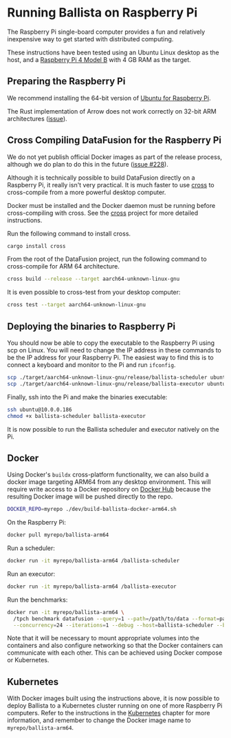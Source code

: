 <!---
  Licensed to the Apache Software Foundation (ASF) under one
  or more contributor license agreements.  See the NOTICE file
  distributed with this work for additional information
  regarding copyright ownership.  The ASF licenses this file
  to you under the Apache License, Version 2.0 (the
  "License"); you may not use this file except in compliance
  with the License.  You may obtain a copy of the License at

    http://www.apache.org/licenses/LICENSE-2.0

  Unless required by applicable law or agreed to in writing,
  software distributed under the License is distributed on an
  "AS IS" BASIS, WITHOUT WARRANTIES OR CONDITIONS OF ANY
  KIND, either express or implied.  See the License for the
  specific language governing permissions and limitations
  under the License.
-->

# Running Ballista on Raspberry Pi

The Raspberry Pi single-board computer provides a fun and relatively inexpensive way to get started with distributed
computing.

These instructions have been tested using an Ubuntu Linux desktop as the host, and a
[Raspberry Pi 4 Model B](https://www.raspberrypi.org/products/raspberry-pi-4-model-b/) with 4 GB RAM as the target.

## Preparing the Raspberry Pi

We recommend installing the 64-bit version of [Ubuntu for Raspberry Pi](https://ubuntu.com/raspberry-pi).

The Rust implementation of Arrow does not work correctly on 32-bit ARM architectures
([issue](https://github.com/apache/arrow-rs/issues/109)).

## Cross Compiling DataFusion for the Raspberry Pi

We do not yet publish official Docker images as part of the release process, although we do plan to do this in the
future ([issue #228](https://github.com/apache/arrow-datafusion/issues/228)).

Although it is technically possible to build DataFusion directly on a Raspberry Pi, it really isn't very practical.
It is much faster to use [cross](https://github.com/rust-embedded/cross) to cross-compile from a more powerful
desktop computer.

Docker must be installed and the Docker daemon must be running before cross-compiling with cross. See the
[cross](https://github.com/rust-embedded/cross) project for more detailed instructions.

Run the following command to install cross.

```bash
cargo install cross
```

From the root of the DataFusion project, run the following command to cross-compile for ARM 64 architecture.

```bash
cross build --release --target aarch64-unknown-linux-gnu
```

It is even possible to cross-test from your desktop computer:

```bash
cross test --target aarch64-unknown-linux-gnu
```

## Deploying the binaries to Raspberry Pi

You should now be able to copy the executable to the Raspberry Pi using scp on Linux. You will need to change the IP
address in these commands to be the IP address for your Raspberry Pi. The easiest way to find this is to connect a
keyboard and monitor to the Pi and run `ifconfig`.

```bash
scp ./target/aarch64-unknown-linux-gnu/release/ballista-scheduler ubuntu@10.0.0.186:
scp ./target/aarch64-unknown-linux-gnu/release/ballista-executor ubuntu@10.0.0.186:
```

Finally, ssh into the Pi and make the binaries executable:

```bash
ssh ubuntu@10.0.0.186
chmod +x ballista-scheduler ballista-executor
```

It is now possible to run the Ballista scheduler and executor natively on the Pi.

## Docker

Using Docker's `buildx` cross-platform functionality, we can also build a docker image targeting ARM64
from any desktop environment. This will require write access to a Docker repository
on [Docker Hub](https://hub.docker.com/) because the resulting Docker image will be pushed directly
to the repo.

```bash
DOCKER_REPO=myrepo ./dev/build-ballista-docker-arm64.sh
```

On the Raspberry Pi:

```bash
docker pull myrepo/ballista-arm64
```

Run a scheduler:

```bash
docker run -it myrepo/ballista-arm64 /ballista-scheduler
```

Run an executor:

```bash
docker run -it myrepo/ballista-arm64 /ballista-executor
```

Run the benchmarks:

```bash
docker run -it myrepo/ballista-arm64 \
  /tpch benchmark datafusion --query=1 --path=/path/to/data --format=parquet \
  --concurrency=24 --iterations=1 --debug --host=ballista-scheduler --bind-port=50050
```

Note that it will be necessary to mount appropriate volumes into the containers and also configure networking
so that the Docker containers can communicate with each other. This can be achieved using Docker compose or Kubernetes.

## Kubernetes

With Docker images built using the instructions above, it is now possible to deploy Ballista to a Kubernetes cluster
running on one of more Raspberry Pi computers. Refer to the instructions in the [Kubernetes](kubernetes.md) chapter
for more information, and remember to change the Docker image name to `myrepo/ballista-arm64`.

